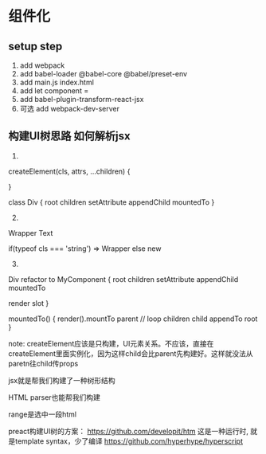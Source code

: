 # 组件化
## setup step
1. add webpack
2. add babel-loader @babel-core @babel/preset-env
3. add main.js index.html
4. add let component = <Div id="a" class="b" />
5. add babel-plugin-transform-react-jsx
6. 可选 add webpack-dev-server

## 构建UI树思路 如何解析jsx
1.
<!-- return object
object是cls实例
{
  timer
}
o遍历attrs执行setAttribute
o执行children执行appendChild
-->
createElement(cls, attrs, ...children) {

}

class Div {
  root
  children
  setAttribute
  appendChild
  mountedTo
}

2.
Wrapper
Text

if(typeof cls === 'string') => Wrapper
else new


3.
Div refactor to
MyComponent {
  root
  children
  setAttribute
  appendChild
  mountedTo

  render
  slot
}

mountedTo() {
  render().mountTo parent
  // loop children
  child appendTo root
}

note:
createElement应该是只构建，UI元素关系。不应该，直接在createElement里面实例化，因为这样child会比parent先构建好。这样就没法从paretn往child传props

jsx就是帮我们构建了一种树形结构

HTML parser也能帮我们构建

range是选中一段html

preact构建UI树的方案： https://github.com/developit/htm
这是一种运行时, 就是template syntax，少了编译
https://github.com/hyperhype/hyperscript
